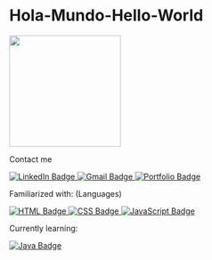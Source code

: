 # Hola-Mundo-Hello-World
<div id="header" align="left">
  <img src="https://i.giphy.com/media/jdPMeyv9rn0hZHh8n9/giphy.webp" width="200"/>
</div>

Contact me

<div id="contact-badges">
  <a href="https://www.linkedin.com/in/mprosperini/">
    <img src="https://img.shields.io/badge/LinkedIn-blue?logo=linkedin&logoColor=white&style=for-the-badge" alt="LinkedIn Badge"/>
  </a>
  <a href="mailto:mpc7w7@gmail.com">
    <img src="https://img.shields.io/badge/Gmail-red?logo=gmail&logoColor=white&style=for-the-badge" alt="Gmail Badge"/>
  </a>
  <a href="">
    <img src="https://img.shields.io/badge/Portfolio-272D2E" alt="Portfolio Badge"/>
  </a>
</div>


Familiarized with: (Languages)

<div id="language-badges">
  <a href="">
    <img src="https://img.shields.io/badge/HTML-F24E29?logo=html&logoColor=white&style=for-the-badge" alt="HTML Badge"/>
  </a>
  <a href="">
    <img src="https://img.shields.io/badge/CSS-0477BF?logo=css&logoColor=white&style=for-the-badge" alt="CSS Badge"/>
  </a>
  <a href="">
    <img src="https://img.shields.io/badge/JavaScript-E5C731?logo=javascript&logoColor=black&style=for-the-badge" alt="JavaScript Badge"/>
  </a>
</div>


Currently learning:

<div id="learning-badges">
  <a href="">
    <img src="https://img.shields.io/badge/Java-orange?logo=java&logoColor=white&style=for-the-badge" alt="Java Badge"/>
  </a>
</div>






